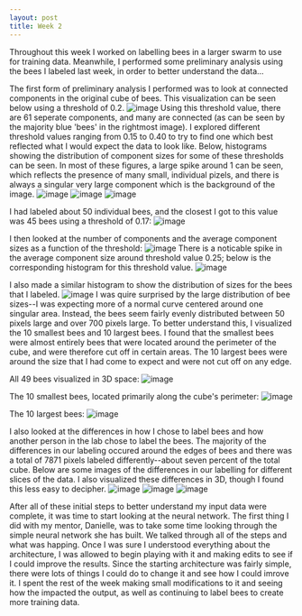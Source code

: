 ```yaml
---
layout: post
title: Week 2
---
```


Throughout this week I worked on labelling bees in a larger swarm to use for training data. Meanwhile, I performed some preliminary analysis using the bees I labeled last week, in order to better understand the data...

The first form of preliminary analysis I performed was to look at connected components in the original cube of bees. This visualization can be seen below using a threshold of 0.2.
![image](https://github.com/Nina-mvH/Nina-mvH.github.io/assets/133538278/785c3890-9873-4292-926a-0faedf53857e)
Using this threshold value, there are 61 seperate components, and many are connected (as can be seen by the majority blue 'bees' in the rightmost image). I explored different threshold values ranging from 0.15 to 0.40 to try to find one which best reflected what I would expect the data to look like. Below, histograms showing the distribution of component sizes for some of these thresholds can be seen. In most of these figures, a large spike around 1 can be seen, which reflects the presence of many small, individual pizels, and there is always a singular very large component which is the background of the image.
![image](https://github.com/Nina-mvH/Nina-mvH.github.io/assets/133538278/3c8fee2d-ef20-40c2-a6cc-17aab04bfb3e)
![image](https://github.com/Nina-mvH/Nina-mvH.github.io/assets/133538278/3f67373b-acc6-4697-a885-c918b4519d41)
![image](https://github.com/Nina-mvH/Nina-mvH.github.io/assets/133538278/b2f0193f-19b3-45fc-958b-da04901120be)

I had labeled about 50 individual bees, and the closest I got to this value was 45 bees using a threshold of 0.17: 
![image](https://github.com/Nina-mvH/Nina-mvH.github.io/assets/133538278/8cc9e84e-7b67-4da6-8c89-ef9f4112639e)

I then looked at the number of components and the average component sizes as a function of the threshold:
![image](https://github.com/Nina-mvH/Nina-mvH.github.io/assets/133538278/3db0140b-0f2a-47db-8de6-435f41a07d2e)
There is a noticable spike in the average component size around threshold value 0.25; below is the corresponding histogram for this threshold value.
![image](https://github.com/Nina-mvH/Nina-mvH.github.io/assets/133538278/d1190425-df04-4c91-a31a-c3fe55a591b4)

I also made a similar histogram to show the distribution of sizes for the bees that I labeled.
![image](https://github.com/Nina-mvH/Nina-mvH.github.io/assets/133538278/2cb2a7f5-4a89-407d-accc-052b30e7149e)
I was quire surprised by the large distribution of bee sizes--I was expecting more of a normal curve centered around one singular area. Instead, the bees seem fairly evenly distributed between 50 pixels large and over 700 pixels large. To better understand this, I visualized the 10 smallest bees and 10 largest bees. I found that the smallest bees were almost entirely bees that were located around the perimeter of the cube, and were therefore cut off in certain areas. The 10 largest bees were around the size that I had come to expect and were not cut off on any edge. 

All 49 bees visualized in 3D space:
![image](https://github.com/Nina-mvH/Nina-mvH.github.io/assets/133538278/fd39bfa6-1c2f-4347-b42b-247df09c04c3)

The 10 smallest bees, located primarily along the cube's perimeter:
![image](https://github.com/Nina-mvH/Nina-mvH.github.io/assets/133538278/cf3bd95d-8925-4c22-88dd-f1e01d3beae9)

The 10 largest bees:
![image](https://github.com/Nina-mvH/Nina-mvH.github.io/assets/133538278/8024961c-b338-4062-8ad5-af673617faed)

I also looked at the differences in how I chose to label bees and how another person in the lab chose to label the bees. The majority of the differences in our labeling occured around the edges of bees and there was a total of 7871 pixels labeled differently--about seven percent of the total cube. Below are some images of the differences in our labelling for different slices of the data. I also visualized these differences in 3D, though I found this less easy to decipher. 
![image](https://github.com/Nina-mvH/Nina-mvH.github.io/assets/133538278/f21686cc-bd89-48fa-99c1-f77a82b96442)
![image](https://github.com/Nina-mvH/Nina-mvH.github.io/assets/133538278/66fc7501-f60e-4d63-bf4e-9d42062a04ef)
![image](https://github.com/Nina-mvH/Nina-mvH.github.io/assets/133538278/f6814102-facc-44f4-b6a0-29d3bd61090b)

After all of these initial steps to better understand my input data were complete, it was time to start looking at the neural network. The first thing I did with my mentor, Danielle, was to take some time looking through the simple neural network she has built. We talked through all of the steps and what was happing. Once I was sure I understood everything about the architecture, I was allowed to begin playing with it and making edits to see if I could improve the results. Since the starting architecture was fairly simple, there were lots of things I could do to change it and see how I could imrove it. I spent the rest of the week making small modifications to it and seeing how the impacted the output, as well as continuing to label bees to create more training data. 



